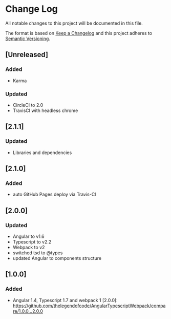 # Change Log
All notable changes to this project will be documented in this file.

The format is based on [Keep a Changelog](http://keepachangelog.com/)
and this project adheres to [Semantic Versioning](http://semver.org/).

## [Unreleased]
### Added
- Karma

### Updated
- CircleCI to 2.0
- TravisCI with headless chrome

## [2.1.1]
### Updated
- Libraries and dependencies


## [2.1.0]
### Added
- auto GitHub Pages deploy via Travis-CI

## [2.0.0]
### Updated
- Angular to v1.6
- Typescript to v2.2
- Webpack to v2
- switched tsd to @types
- updated Angular to components structure

## [1.0.0]
### Added
- Angular 1.4, Typescript 1.7 and webpack 1
[2.0.0]: https://github.com/thelegendofcode/AngularTypescriptWebpack/compare/1.0.0...2.0.0
